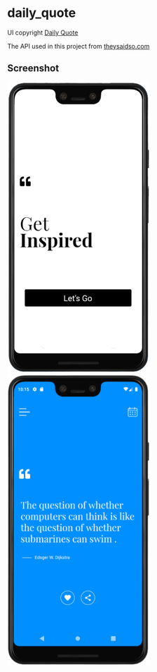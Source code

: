 # daily_quote

UI copyright [Daily Quote](https://www.uplabs.com/posts/daily-quote)

The API used in this project from [theysaidso.com](https://theysaidso.com)

## Screenshot

<img src="screenshot/capture1.png" width="326" height="661" > <img src="screenshot/capture2.png" width="326" height="661" >
